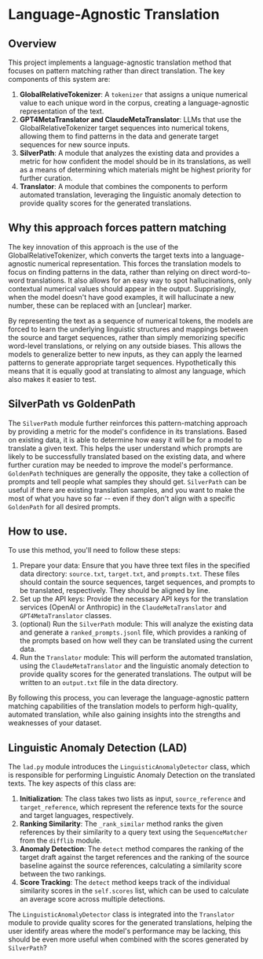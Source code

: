 # Language-Agnostic Translation

## Overview

This project implements a language-agnostic translation method that focuses on pattern matching rather than direct translation. The key components of this system are:

1. **GlobalRelativeTokenizer**: A `tokenizer` that assigns a unique numerical value to each unique word in the corpus, creating a language-agnostic representation of the text.
2. **GPT4MetaTranslator and ClaudeMetaTranslator**: LLMs that use the GlobalRelativeTokenizer target sequences into numerical tokens, allowing them to find patterns in the data and generate target sequences for new source inputs.
3. **SilverPath**: A module that analyzes the existing data and provides a metric for how confident the model should be in its translations, as well as a means of determining which materials might be highest priority for further curation.
4. **Translator**: A module that combines the components to perform automated translation, leveraging the linguistic anomaly detection to provide quality scores for the generated translations.

## Why this approach forces pattern matching

The key innovation of this approach is the use of the GlobalRelativeTokenizer, which converts the target texts into a language-agnostic numerical representation. This forces the translation models to focus on finding patterns in the data, rather than relying on direct word-to-word translations. It also allows for an easy way to spot hallucinations, only contextual numerical values should appear in the output. Supprisingly, when the model doesn't have good examples, it will hallucinate a new number, these can be replaced with an [unclear] marker. 

By representing the text as a sequence of numerical tokens, the models are forced to learn the underlying linguistic structures and mappings between the source and target sequences, rather than simply memorizing specific word-level translations, or relying on any outside biases. This allows the models to generalize better to new inputs, as they can apply the learned patterns to generate appropriate target sequences. Hypothetically this means that it is equally good at translating to almost any language, which also makes it easier to test.

## SilverPath vs GoldenPath
The `SilverPath` module further reinforces this pattern-matching approach by providing a metric for the model's confidence in its translations. Based on existing data, it is able to determine how easy it will be for a model to translate a given text. This helps the user understand which prompts are likely to be successfully translated based on the existing data, and where further curation may be needed to improve the model's performance. `GoldenPath` techniques are generally the opposite, they take a collection of prompts and tell people what samples they should get. `SilverPath` can be useful if there are existing translation samples, and you want to make the most of what you have so far -- even if they don't align with a specific `GoldenPath` for all desired prompts.

## How to use.

To use this method, you'll need to follow these steps:

1. Prepare your data: Ensure that you have three text files in the specified data directory: `source.txt`, `target.txt`, and `prompts.txt`. These files should contain the source sequences, target sequences, and prompts to be translated, respectively. They should be aligned by line.
2. Set up the API keys: Provide the necessary API keys for the translation services (OpenAI or Anthropic) in the `ClaudeMetaTranslator` and `GPT4MetaTranslator` classes.
3. (optional) Run the `SilverPath` module: This will analyze the existing data and generate a `ranked_prompts.jsonl` file, which provides a ranking of the prompts based on how well they can be translated using the current data.
4. Run the `Translator` module: This will perform the automated translation, using the `ClaudeMetaTranslator` and the linguistic anomaly detection to provide quality scores for the generated translations. The output will be written to an `output.txt` file in the data directory.

By following this process, you can leverage the language-agnostic pattern matching capabilities of the translation models to perform high-quality, automated translation, while also gaining insights into the strengths and weaknesses of your dataset.

## Linguistic Anomaly Detection (LAD)

The `lad.py` module introduces the `LinguisticAnomalyDetector` class, which is responsible for performing Linguistic Anomaly Detection on the translated texts. The key aspects of this class are:

1. **Initialization**: The class takes two lists as input, `source_reference` and `target_reference`, which represent the reference texts for the source and target languages, respectively.
2. **Ranking Similarity**: The `_rank_similar` method ranks the given references by their similarity to a query text using the `SequenceMatcher` from the `difflib` module.
3. **Anomaly Detection**: The `detect` method compares the ranking of the target draft against the target references and the ranking of the source baseline against the source references, calculating a similarity score between the two rankings.
4. **Score Tracking**: The `detect` method keeps track of the individual similarity scores in the `self.scores` list, which can be used to calculate an average score across multiple detections.

The `LinguisticAnomalyDetector` class is integrated into the `Translator` module to provide quality scores for the generated translations, helping the user identify areas where the model's performance may be lacking, this should be even more useful when combined with the scores generated by `SilverPath`?